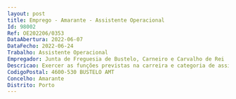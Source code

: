 ```yaml
--- 
layout: post
title: Emprego - Amarante - Assistente Operacional
Id: 98002
Ref: OE202206/0353
DataAbertura: 2022-06-07
DataFecho: 2022-06-24
Trabalho: Assistente Operacional
Empregador: Junta de Freguesia de Bustelo, Carneiro e Carvalho de Rei
Descricao: Exercer as funções previstas na carreira e categoria de assistente operacional, cuja área de atividade se desenrola no âmbito funções de natureza executiva, de caráter manual ou mecânico, enquadradas em diretivas gerias bem definidas e com graus de complexidade variáveis como varredura manual e mecânica das ruas, deservagem mecânica das ervas (roçadora), trabalhos de limpeza de bermas, valetas e taludes, condução e manutenção de veículo (trator) com ou sem atrelado  zelar pela conservação dos equipamentos, abastecer as viaturas efetuando os respetivo registos
CodigoPostal: 4600-530 BUSTELO AMT
Concelho: Amarante
Distrito: Porto
--- 
```

